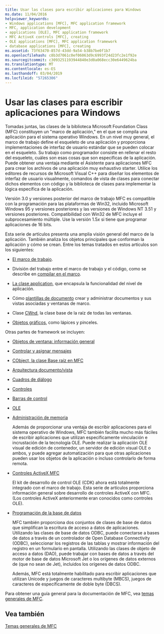 ```yaml
---
title: Usar las clases para escribir aplicaciones para Windows
ms.date: 11/04/2016
helpviewer_keywords:
- Windows applications [MFC], MFC application framework
- MFC, application development
- applications [OLE], MFC application framework
- MFC ActiveX controls [MFC], creating
- OLE applications [MFC], MFC application framework
- database applications [MFC], creating
ms.assetid: 73f63470-857d-43dd-9a54-b38b7be0f1b7
ms.openlocfilehash: c8b3d7061c0ef06063d9c6993f24d23fc2e1f92e
ms.sourcegitcommit: c3093251193944840e3d0a068ecc30e6449624ba
ms.translationtype: MT
ms.contentlocale: es-ES
ms.lasthandoff: 03/04/2019
ms.locfileid: "57265306"
---
```

# <a name="using-the-classes-to-write-applications-for-windows"></a>Usar las clases para escribir aplicaciones para Windows

Tomadas juntas, las clases de la biblioteca Microsoft Foundation Class (MFC) constituyen un "marco de aplicación," en el que se compila una aplicación para el sistema operativo Windows. En un nivel muy general, el marco de trabajo define el esqueleto de una aplicación y proporciona implementaciones de interfaz de usuario estándar que se pueden colocar en el esqueleto. Su trabajo como programador consiste en rellenar el resto del esqueleto, cuáles son esas cosas que son específicas de la aplicación. Puede obtener una ventaja mediante el Asistente para aplicaciones MFC para crear los archivos de una aplicación muy exhaustivo starter. Utilice los editores de recursos de Microsoft Visual C++ para diseñar los elementos de interfaz de usuario visualmente, comandos de vista de clases para conectar dichos elementos con código y la biblioteca de clases para implementar la lógica específica de la aplicación.

Versión 3.0 y versiones posterior del marco de trabajo MFC es compatible con la programación para las plataformas de Win32, incluido Microsoft Windows 95 y versiones posteriores y las versiones de Windows NT 3.51 y versiones posteriores. Compatibilidad con Win32 de MFC incluye el subprocesamiento múltiple. Use la versión 1.5*x* si tiene que programar aplicaciones de 16 bits.

Esta serie de artículos presenta una amplia visión general del marco de la aplicación. También analiza los objetos principales que conforman la aplicación y cómo se crean. Entre los temas tratados en estos artículos son los siguientes:

- [El marco de trabajo](../mfc/framework-mfc.md).

- División del trabajo entre el marco de trabajo y el código, como se describe en [compilar en el marco](../mfc/building-on-the-framework.md).

- [La clase application](../mfc/cwinapp-the-application-class.md), que encapsula la funcionalidad del nivel de aplicación.

- Cómo [plantillas de documento](../mfc/document-templates-and-the-document-view-creation-process.md) crear y administrar documentos y sus vistas asociadas y ventanas de marco.

- Clase [CWnd](../mfc/window-objects.md), la clase base de la raíz de todas las ventanas.

- [Objetos gráficos](../mfc/graphic-objects.md), como lápices y pinceles.

Otras partes de framework se incluyen:

- [Objetos de ventana: información general](../mfc/window-objects.md)

- [Controlar y asignar mensajes](../mfc/message-handling-and-mapping.md)

- [CObject, la clase Base raíz en MFC](../mfc/using-cobject.md)

- [Arquitectura documento/vista](../mfc/document-view-architecture.md)

- [Cuadros de diálogo](../mfc/dialog-boxes.md)

- [Controles](../mfc/controls-mfc.md)

- [Barras de control](../mfc/control-bars.md)

- [OLE](../mfc/ole-in-mfc.md)

- [Administración de memoria](../mfc/memory-management.md)

   Además de proporcionar una ventaja de escribir aplicaciones para el sistema operativo de Windows, MFC también facilita mucho más fáciles de escribir aplicaciones que utilizan específicamente vinculación e incrustación de la tecnología OLE. Puede realizar la aplicación OLE visual de edición de contenedor, un servidor de edición visual OLE o ambos, y puede agregar automatización para que otras aplicaciones pueden usar los objetos de la aplicación o incluso controlarlo de forma remota.

- [Controles ActiveX MFC](../mfc/mfc-activex-controls.md)

   El kit de desarrollo de control OLE (CDK) ahora está totalmente integrado con el marco de trabajo. Esta serie de artículos proporciona información general sobre desarrollo de controles ActiveX con MFC. (Los controles ActiveX anteriormente eran conocidos como controles OLE).

- [Programación de la base de datos](../data/data-access-programming-mfc-atl.md)

   MFC también proporciona dos conjuntos de clases de base de datos que simplifican la escritura de acceso a datos de aplicaciones. Utilizando las clases de base de datos ODBC, puede conectarse a bases de datos a través de un controlador de Open Database Connectivity (ODBC), seleccionar los registros de las tablas y mostrar información del registro en un formulario en pantalla. Utilizando las clases de objeto de acceso a datos (DAO), puede trabajar con bases de datos a través del motor de base de datos Microsoft Jet o los orígenes de datos externos de (que no sean de Jet), incluidos los orígenes de datos ODBC.

   Además, MFC está totalmente habilitado para escribir aplicaciones que utilizan Unicode y juegos de caracteres multibyte (MBCS), juegos de caracteres de específicamente de doble byte (DBCS).

Para obtener una guía general para la documentación de MFC, vea [temas generales de MFC](../mfc/general-mfc-topics.md).

## <a name="see-also"></a>Vea también

[Temas generales de MFC](../mfc/general-mfc-topics.md)
